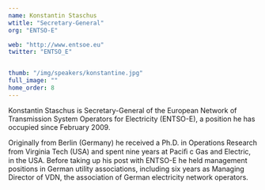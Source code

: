 ```yaml
---
name: Konstantin Staschus
wtitle: "Secretary-General"
org: "ENTSO-E"

web: "http://www.entsoe.eu"
twitter: "ENTSO_E"


thumb: "/img/speakers/konstantine.jpg"
full_image: ""
home_order: 8
---
```


Konstantin Staschus is Secretary-General of the European Network of Transmission System Operators for Electricity (ENTSO-E), a position he has occupied since February 2009.

Originally from Berlin (Germany) he received a Ph.D. in Operations Research from Virginia Tech (USA) and spent nine years at Paciﬁ c Gas and Electric, in the USA. Before taking up his post with ENTSO-E he held management positions in German utility associations, including six years as Managing Director of VDN, the association of German electricity network operators.